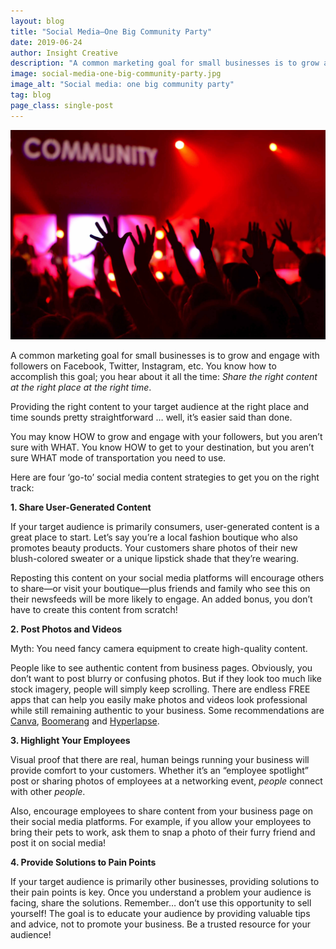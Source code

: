 ```yaml
---
layout: blog
title: "Social Media—One Big Community Party"
date: 2019-06-24
author: Insight Creative
description: "A common marketing goal for small businesses is to grow and engage with followers on social media. Here are four ‘go-to’ social media content strategies to get you on the right track."
image: social-media-one-big-community-party.jpg
image_alt: "Social media: one big community party"
tag: blog
page_class: single-post
---
```


![Social media: one big community party](social-media-one-big-community-party.jpg)

A common marketing goal for small businesses is to grow and engage with followers on Facebook, Twitter, Instagram, etc. You know how to accomplish this goal; you hear about it all the time: _Share the right content at the right place at the right time_.

Providing the right content to your target audience at the right place and time sounds pretty straightforward … well, it’s easier said than done.

You may know HOW to grow and engage with your followers, but you aren’t sure with WHAT. You know HOW to get to your destination, but you aren’t sure WHAT mode of transportation you need to use.

Here are four ‘go-to’ social media content strategies to get you on the right track:

**1. Share User-Generated Content**

If your target audience is primarily consumers, user-generated content is a great place to start. Let’s say you’re a local fashion boutique who also promotes beauty products. Your customers share photos of their new blush-colored sweater or a unique lipstick shade that they’re wearing.

Reposting this content on your social media platforms will encourage others to share—or visit your boutique—plus friends and family who see this on their newsfeeds will be more likely to engage. An added bonus, you don’t have to create this content from scratch!

**2. Post Photos and Videos**

Myth: You need fancy camera equipment to create high-quality content.

People like to see authentic content from business pages. Obviously, you don’t want to post blurry or confusing photos. But if they look too much like stock imagery, people will simply keep scrolling. There are endless FREE apps that can help you easily make photos and videos look professional while still remaining authentic to your business. Some recommendations are <a href="https://apps.apple.com/us/app/canva-graphic-design-photo-editing/id897446215" target="\_blank" rel="noreferrer">Canva</a>, <a href="https://apps.apple.com/us/app/boomerang-from-instagram/id1041596399" target="\_blank" rel="noreferrer">Boomerang</a> and <a href="https://apps.apple.com/us/app/hyperlapse-from-instagram/id740146917" target="\_blank" rel="noreferrer">Hyperlapse</a>.

**3. Highlight Your Employees**

Visual proof that there are real, human beings running your business will provide comfort to your customers. Whether it’s an “employee spotlight” post or sharing photos of employees at a networking event, _people_ connect with other _people_.

Also, encourage employees to share content from your business page on their social media platforms. For example, if you allow your employees to bring their pets to work, ask them to snap a photo of their furry friend and post it on social media!

**4. Provide Solutions to Pain Points**

If your target audience is primarily other businesses, providing solutions to their pain points is key. Once you understand a problem your audience is facing, share the solutions. Remember… don’t use this opportunity to sell yourself! The goal is to educate your audience by providing valuable tips and advice, not to promote your business. Be a trusted resource for your audience!
